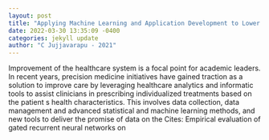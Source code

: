 ```yaml
--- 
layout: post 
title: "Applying Machine Learning and Application Development to Lower Back Pain and Genetic Medicine" 
date: 2022-03-30 13:35:09 -0400 
categories: jekyll update 
author: "C Jujjavarapu - 2021" 
--- 
```

Improvement of the healthcare system is a focal point for academic leaders. In recent years, precision medicine initiatives have gained traction as a solution to improve care by leveraging healthcare analytics and informatic tools to assist clinicians in prescribing individualized treatments based on the patient s health characteristics. This involves data collection, data management and advanced statistical and machine learning methods, and new tools to deliver the promise of data on the Cites: Empirical evaluation of gated recurrent neural networks on